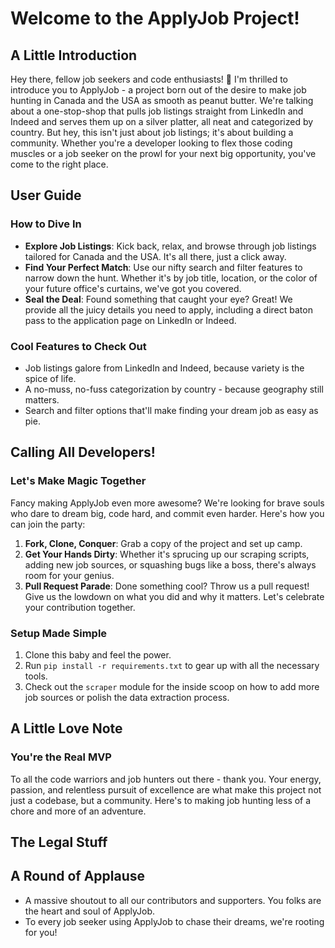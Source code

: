 # Welcome to the ApplyJob Project!

## A Little Introduction

Hey there, fellow job seekers and code enthusiasts! 🚀 I'm thrilled to introduce you to ApplyJob - a project born out of the desire to make job hunting in Canada and the USA as smooth as peanut butter. We're talking about a one-stop-shop that pulls job listings straight from LinkedIn and Indeed and serves them up on a silver platter, all neat and categorized by country. But hey, this isn't just about job listings; it's about building a community. Whether you're a developer looking to flex those coding muscles or a job seeker on the prowl for your next big opportunity, you've come to the right place.

## User Guide

### How to Dive In

- **Explore Job Listings**: Kick back, relax, and browse through job listings tailored for Canada and the USA. It's all there, just a click away.
- **Find Your Perfect Match**: Use our nifty search and filter features to narrow down the hunt. Whether it's by job title, location, or the color of your future office's curtains, we've got you covered.
- **Seal the Deal**: Found something that caught your eye? Great! We provide all the juicy details you need to apply, including a direct baton pass to the application page on LinkedIn or Indeed.

### Cool Features to Check Out

- Job listings galore from LinkedIn and Indeed, because variety is the spice of life.
- A no-muss, no-fuss categorization by country - because geography still matters.
- Search and filter options that'll make finding your dream job as easy as pie.

## Calling All Developers!

### Let's Make Magic Together

Fancy making ApplyJob even more awesome? We're looking for brave souls who dare to dream big, code hard, and commit even harder. Here's how you can join the party:

1. **Fork, Clone, Conquer**: Grab a copy of the project and set up camp.
2. **Get Your Hands Dirty**: Whether it's sprucing up our scraping scripts, adding new job sources, or squashing bugs like a boss, there's always room for your genius.
3. **Pull Request Parade**: Done something cool? Throw us a pull request! Give us the lowdown on what you did and why it matters. Let's celebrate your contribution together.

### Setup Made Simple

1. Clone this baby and feel the power.
2. Run `pip install -r requirements.txt` to gear up with all the necessary tools.
3. Check out the `scraper` module for the inside scoop on how to add more job sources or polish the data extraction process.

## A Little Love Note

### You're the Real MVP

To all the code warriors and job hunters out there - thank you. Your energy, passion, and relentless pursuit of excellence are what make this project not just a codebase, but a community. Here's to making job hunting less of a chore and more of an adventure.

## The Legal Stuff



## A Round of Applause

- A massive shoutout to all our contributors and supporters. You folks are the heart and soul of ApplyJob.
- To every job seeker using ApplyJob to chase their dreams, we're rooting for you!
